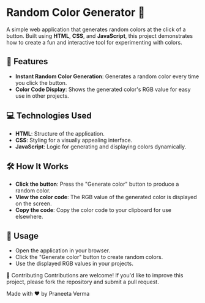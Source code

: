 # Random Color Generator 🎨

A simple web application that generates random colors at the click of a button. Built using **HTML**, **CSS**, and **JavaScript**, this project demonstrates how to create a fun and interactive tool for experimenting with colors.

## 🚀 Features

- **Instant Random Color Generation**: Generates a random color every time you click the button.
- **Color Code Display**: Shows the generated color's RGB value for easy use in other projects.

## 💻 Technologies Used

- **HTML**: Structure of the application.
- **CSS**: Styling for a visually appealing interface.
- **JavaScript**: Logic for generating and displaying colors dynamically.

## 🛠️ How It Works

- **Click the button**: Press the "Generate color" button to produce a random color.
- **View the color code**: The RGB value of the generated color is displayed on the screen.
- **Copy the code**: Copy the color code to your clipboard for use elsewhere.

## 📝 Usage
- Open the application in your browser.
- Click the "Generate color" button to create random colors.
- Use the displayed RGB values in your projects.

🤝 Contributing
Contributions are welcome! If you'd like to improve this project, please fork the repository and submit a pull request.

Made with ❤️ by Praneeta Verma
